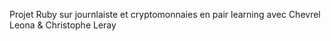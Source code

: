 Projet Ruby sur journlaiste et cryptomonnaies
en pair learning avec Chevrel Leona & Christophe Leray

